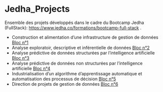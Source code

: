# Jedha_Projects
Ensemble des projets développés dans le cadre du Bootcamp Jedha (FullStack): https://www.jedha.co/formations/bootcamp-full-stack .
- Construction et alimentation d’une infrastructure de gestion de données [Bloc n°1](https://github.com/CheikhKEBE/DevJedha/tree/master/Bloc%20N%C2%B01)
- Analyse exploratoir, descriptive et inférentielle de données [Bloc n°2](https://github.com/CheikhKEBE/DevJedha/tree/master/Bloc%20N%C2%B02)
- Analyse prédictive de données structurées par l’intelligence artificielle [Bloc n°3](https://github.com/CheikhKEBE/DevJedha/tree/master/Bloc%20N%C2%B03)
- Analyse prédictive de données non structurées par l’intelligence artificielle [Bloc n°4](https://github.com/CheikhKEBE/DevJedha/tree/master/Bloc%20N%C2%B04)
- Industrialisation d’un algorithme d’apprentissage automatique et automatisation des processus de décision [Bloc n°5](https://github.com/CheikhKEBE/DevJedha/tree/master/Bloc%20N%C2%B05)
- Direction de projets de gestion de données [Bloc n°6](https://github.com/CheikhKEBE/DevJedha/tree/master/Bloc%20N%C2%B06)
